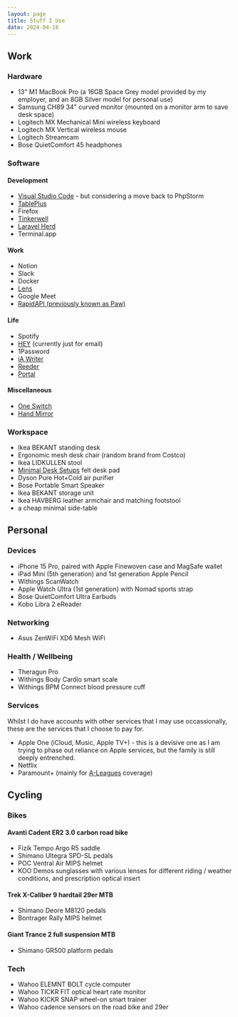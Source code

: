 ```yaml
---
layout: page
title: Stuff I Use
date: 2024-04-18
---
```


## Work

### Hardware

- 13" M1 MacBook Pro (a 16GB Space Grey model provided by my employer, and an 8GB Silver model for personal use)
- Samsung CH89 34" curved monitor (mounted on a monitor arm to save desk space)
- Logitech MX Mechanical Mini wireless keyboard
- Logitech MX Vertical wireless mouse
- Logitech Streamcam
- Bose QuietComfort 45 headphones

### Software

#### Development

- [Visual Studio Code](/vs-code) - but considering a move back to PhpStorm
- [TablePlus](https://tableplus.com)
- Firefox
- [Tinkerwell](https://tinkerwell.app)
- [Laravel Herd](https://herd.laravel.com)
- Terminal.app

#### Work

- Notion
- Slack
- Docker
- [Lens](https://k8slens.dev)
- Google Meet
- [RapidAPI (previously known as Paw)](https://paw.cloud)

#### Life

- Spotify
- [HEY](https://hey.com) (currently just for email)
- 1Password
- [iA Writer](https://ia.net/writer)
- [Reeder](https://reederapp.com)
- [Portal](https://portal.app)

#### Miscellaneous

- [One Switch](https://fireball.studio/oneswitch/)
- [Hand Mirror](https://handmirror.app)

### Workspace

- Ikea BEKANT standing desk
- Ergonomic mesh desk chair (random brand from Costco)
- Ikea LIDKULLEN stool
- [Minimal Desk Setups](https://www.minimaldesksetups.com) felt desk pad
- Dyson Pure Hot+Cold air purifier
- Bose Portable Smart Speaker
- Ikea BEKANT storage unit
- Ikea HAVBERG leather armchair and matching footstool
- a cheap minimal side-table


## Personal

### Devices

- iPhone 15 Pro, paired with Apple Finewoven case and MagSafe wallet
- iPad Mini (5th generation) and 1st generation Apple Pencil
- Withings ScanWatch
- Apple Watch Ultra (1st generation) with Nomad sports strap
- Bose QuietComfort Ultra Earbuds
- Kobo Libra 2 eReader

### Networking

- Asus ZenWiFi XD6 Mesh WiFi

### Health / Wellbeing

- Theragun Pro
- Withings Body Cardio smart scale
- Withings BPM Connect blood pressure cuff

### Services

Whilst I do have accounts with other services that I may use occassionally, these are the services that I choose to pay for.

- Apple One (iCloud, Music, Apple TV+) - this is a devisive one as I am trying to phase out reliance on Apple services, but the family is still deeply entrenched.
- Netflix
- Paramount+ (mainly for [A-Leagues](https://aleagues.com.au) coverage)


## Cycling

### Bikes

#### Avanti Cadent ER2 3.0 carbon road bike

- Fizik Tempo Argo R5 saddle
- Shimano Ultegra SPD-SL pedals
- POC Ventral Air MIPS helmet
- KOO Demos sunglasses with various lenses for different riding / weather conditions, and prescription optical insert

#### Trek X-Caliber 9 hardtail 29er MTB

- Shimano Deore M8120 pedals
- Bontrager Rally MIPS helmet

#### Giant Trance 2 full suspension MTB

- Shimano GR500 platform pedals

### Tech

- Wahoo ELEMNT BOLT cycle computer
- Wahoo TICKR FIT optical heart rate monitor
- Wahoo KICKR SNAP wheel-on smart trainer
- Wahoo cadence sensors on the road bike and 29er
